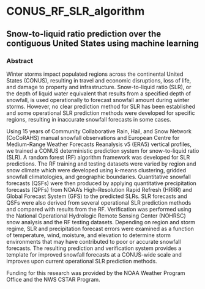 # CONUS_RF_SLR_algorithm
## Snow-to-liquid ratio prediction over the contiguous United States using machine learning
### Abstract
Winter storms impact populated regions across the continental United States (CONUS), resulting in travel and economic disruptions, loss of life, and damage to property and infrastructure. Snow-to-liquid ratio (SLR), or the depth of liquid water equivalent that results from a specified depth of snowfall, is used operationally to forecast snowfall amount during winter storms. However, no clear prediction method for SLR has been established and some operational SLR prediction methods were developed for specific regions, resulting in inaccurate snowfall forecasts in some cases.

Using 15 years of Community Collaborative Rain, Hail, and Snow Network (CoCoRAHS) manual snowfall observations and European Centre for Medium-Range Weather Forecasts Reanalysis v5 (ERA5) vertical profiles, we trained a CONUS deterministic prediction system for snow-to-liquid ratio (SLR). A random forest (RF) algorithm framework was developed for SLR predictions. The RF training and testing datasets were varied by region and snow climate which were developed using k-means clustering, gridded snowfall climatologies, and geographic boundaries. Quantitative snowfall forecasts (QSFs) were then produced by applying quantitative precipitation forecasts (QPFs) from NOAA’s High-Resolution Rapid Refresh (HRRR) and Global Forecast System (GFS) to the predicted SLRs. SLR forecasts and QSFs were also derived from several operational SLR prediction methods and compared with results from the RF. Verification was performed using the National Operational Hydrologic Remote Sensing Center (NOHRSC) snow analysis and the RF testing datasets. Depending on region and storm regime, SLR and precipitation forecast errors were examined as a function of temperature, wind, moisture, and elevation to determine storm environments that may have contributed to poor or accurate snowfall forecasts. The resulting prediction and verification system provides a template for improved snowfall forecasts at a CONUS-wide scale and improves upon current operational SLR prediction methods.

Funding for this research was provided by the NOAA Weather Program Office and the NWS CSTAR Program.
